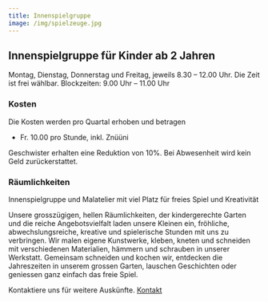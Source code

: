 ```yaml
---
title: Innenspielgruppe
image: /img/spielzeuge.jpg
---
```


## Innenspielgruppe für Kinder ab 2 Jahren

Montag, Dienstag, Donnerstag und Freitag, jeweils 8.30 – 12.00 Uhr.
Die Zeit ist frei wählbar. Blockzeiten: 9.00 Uhr – 11.00 Uhr

### Kosten

Die Kosten werden pro Quartal erhoben und betragen

- Fr. 10.00 pro Stunde, inkl. Znüüni

Geschwister erhalten eine Reduktion von 10%.
Bei Abwesenheit wird kein Geld zurückerstattet.

### Räumlichkeiten

Innenspielgruppe und Malatelier mit viel Platz für freies Spiel und
Kreativität

Unsere grosszügigen, hellen Räumlichkeiten, der kindergerechte Garten und die reiche Angebotsvielfalt laden unsere Kleinen ein, fröhliche, abwechslungsreiche, kreative und spielerische Stunden mit uns zu verbringen. Wir malen eigene Kunstwerke, kleben, kneten und schneiden mit verschiedenen Materialien, hämmern und schrauben in unserer Werkstatt. Gemeinsam schneiden und kochen wir, entdecken die Jahreszeiten in unserem grossen Garten, lauschen Geschichten oder geniessen ganz einfach das freie Spiel.

Kontaktiere uns für weitere Auskünfte. <a href="/contact">Kontakt</a>